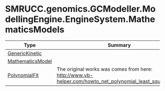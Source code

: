 ﻿
# SMRUCC.genomics.GCModeller.ModellingEngine.EngineSystem.MathematicsModels

|Type|Summary|
|----|-------|
|[GenericKinetic](./GenericKinetic.md)||
|[MathematicsModel](./MathematicsModel.md)||
|[PolynomialFit](./PolynomialFit.md)|The original works was comes from here: http://www.vb-helper.com/howto_net_polynomial_least_squares.html|

